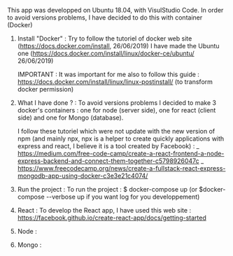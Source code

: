 This app was developped on Ubuntu 18.04, with VisulStudio Code.
In order to avoid versions problems, I have decided to do this with container (Docker)


1) Install "Docker" : 
    Try to follow the tutoriel of docker web site (https://docs.docker.com/install, 26/06/2019)
    I have made the Ubuntu one (https://docs.docker.com/install/linux/docker-ce/ubuntu/ 26/06/2019)

    IMPORTANT : It was important for me also to follow this guide : https://docs.docker.com/install/linux/linux-postinstall/
    (to transform docker permission)



2) What I have done ? :
    To avoid versions problems I decided to make 3 docker's containers : one for node (server side), one for react (client side) and one for Mongo (database).

    I follow these tutoriel which were not update with the new version of npm (and mainly npx, npx is a helper to create quickly applications with express and react, I believe it is a tool created by Facebook) :
    _ https://medium.com/free-code-camp/create-a-react-frontend-a-node-express-backend-and-connect-them-together-c5798926047c
    _ https://www.freecodecamp.org/news/create-a-fullstack-react-express-mongodb-app-using-docker-c3e3e21c4074/


3) Run the project :
    To run the project : $ docker-compose up (or $docker-compose --verbose up if you want log for you developpement)

4) React :
    To develop the React app, I have used this web site : https://facebook.github.io/create-react-app/docs/getting-started

5) Node :

6) Mongo :
    